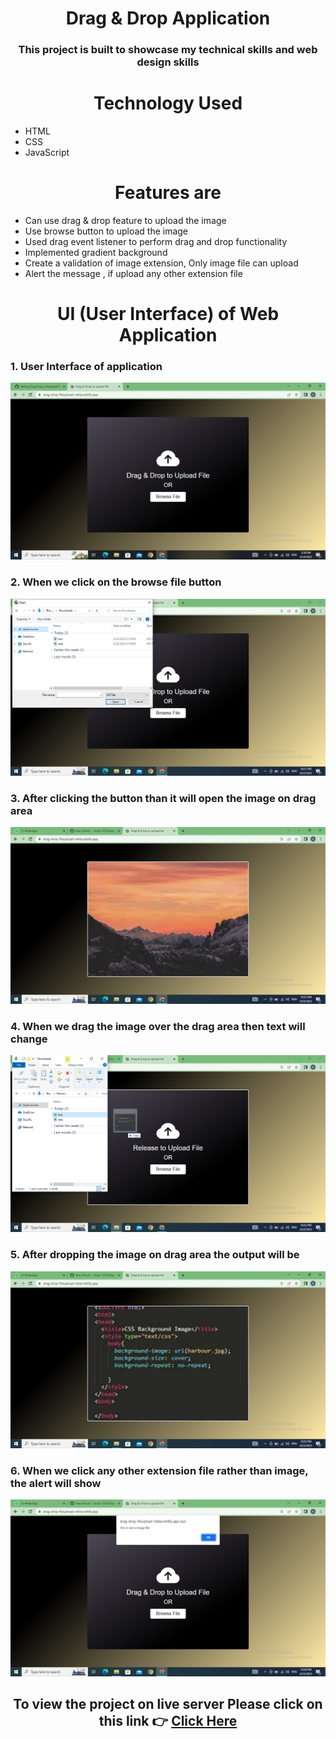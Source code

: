 <h1 align="center">Drag & Drop Application</h1>
<h3 align="center">This project is built to showcase my technical skills and web design skills </h3>
<h1 align="center">Technology Used</h1>
<ul>
<li>HTML</li>
<li>CSS</li>
<li>JavaScript</li>
</ul>
<h1 align="center">Features are</h1>
<ul>
<li>Can use drag & drop feature to upload the image </li>
<li>Use browse button to upload the image </li>
<li>Used drag event listener to perform drag and drop functionality</li>
<li>Implemented gradient background</li>
<li>Create a validation of image extension, Only image file can upload </li>
<li>Alert the message , if upload any other extension file</li>
</ul>

<h1 align="center">UI (User Interface) of Web Application</h1>

<h3>1. User Interface of application</h3>

![This is an Image](/Images/simple.jpeg)

<h3>2. When we click on the browse file button </h3>

![This is an Image](/Images/img5.jpeg)

<h3>3. After clicking the button than it will open the image on drag area</h3>

![This is an Image](/Images/img4.jpeg)

<h3>4. When we drag the image over the drag area then text will change</h3>

![This is an Image](/Images/img3.jpeg)

<h3>5. After dropping the image on drag area the output will be </h3>

![This is an Image](/Images/img2.jpeg)

<h3>6. When we click any other extension file rather than image, the alert will show </h3>

![This is an Image](/Images/img1.jpeg)

<h2 align="center">To view the project on live server Please click on this link 👉 <a href="https://drag-drop-fileupload-nikita.netlify.app/" target=”_blank”> Click Here </a> </h2>
